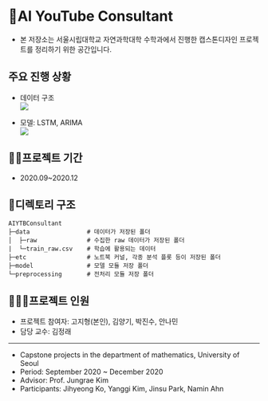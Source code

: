# 🤡AI YouTube Consultant
* 본 저장소는 서울시립대학교 자연과학대학 수학과에서 진행한 캡스톤디자인 프로젝트를 정리하기 위한 공간입니다.

## 주요 진행 상황
* 데이터 구조  
![](https://github.com/iloveslowfood/AIYTBConsultant/blob/master/etc/Presentation/Data%20Structure.png)  

* 모델: LSTM, ARIMA  
![](https://media.discordapp.net/attachments/784385773839319070/785540543807225856/Screen_Shot_2020-12-08_at_12.52.07_AM.png)

## 🏃‍♂️프로젝트 기간
* 2020.09~2020.12

## 👀디렉토리 구조
```
AIYTBConsultant
├─data                # 데이터가 저장된 폴더
│  ├─raw              # 수집한 raw 데이터가 저장된 폴더
|  └─train_raw.csv    # 학습에 활용되는 데이터
├─etc                 # 노트북 커널, 각종 분석 플롯 등이 저장된 폴더
├─model               # 모델 모듈 저장 폴더
└─preprocessing       # 전처리 모듈 저장 폴더
```
## 👩‍👧‍👦프로젝트 인원
* 프로젝트 참여자: 고지형(본인), 김양기, 박진수, 안나민
* 담당 교수: 김정래
---
* Capstone projects in the department of mathematics, University of Seoul
* Period: September 2020 ~ December 2020
* Advisor: Prof. Jungrae Kim
* Participants: Jihyeong Ko, Yanggi Kim, Jinsu Park, Namin Ahn

